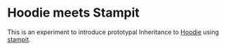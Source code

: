 Hoodie meets Stampit
======================

This is an experiment to introduce prototypal Inheritance to [Hoodie](https://github.com/hoodiehq/hoodie.js) using [stampit](https://github.com/dilvie/stampit).